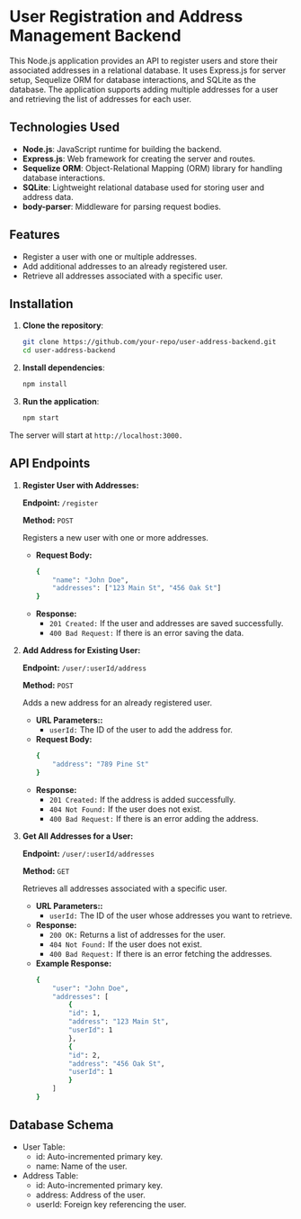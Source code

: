 # User Registration and Address Management Backend

This Node.js application provides an API to register users and store their associated addresses in a relational database. It uses Express.js for server setup, Sequelize ORM for database interactions, and SQLite as the database. The application supports adding multiple addresses for a user and retrieving the list of addresses for each user.

## Technologies Used
- **Node.js**: JavaScript runtime for building the backend.
- **Express.js**: Web framework for creating the server and routes.
- **Sequelize ORM**: Object-Relational Mapping (ORM) library for handling database interactions.
- **SQLite**: Lightweight relational database used for storing user and address data.
- **body-parser**: Middleware for parsing request bodies.

## Features
- Register a user with one or multiple addresses.
- Add additional addresses to an already registered user.
- Retrieve all addresses associated with a specific user.

## Installation

1. **Clone the repository**:
   ```bash
   git clone https://github.com/your-repo/user-address-backend.git
   cd user-address-backend
2. **Install dependencies**:
    ```bash
    npm install
3. **Run the application**:
    ```bash
    npm start
The server will start at `http://localhost:3000.`

## API Endpoints
1. **Register User with Addresses:**

    **Endpoint:** `/register`

    **Method:** `POST`
    
    Registers a new user with one or more addresses.
    - **Request Body:**
        ```bash
        {
            "name": "John Doe",
            "addresses": ["123 Main St", "456 Oak St"]
        }
    - **Response:**
         - `201 Created:` If the user and addresses are saved successfully.
         - `400 Bad Request:` If there is an error saving the data.

2. **Add Address for Existing User:**

    **Endpoint:** `/user/:userId/address`

    **Method:** `POST`
    
    Adds a new address for an already registered user.
    - **URL Parameters::**
         - `userId:` The ID of the user to add the address for.
    - **Request Body:**
        ```bash
        {
            "address": "789 Pine St"
        }
    - **Response:**
         - `201 Created:` If the address is added successfully.
         - `404 Not Found:` If the user does not exist.
         - `400 Bad Request:` If there is an error adding the address.

3. **Get All Addresses for a User:**

    **Endpoint:** `/user/:userId/addresses`

    **Method:** `GET`
    
    Retrieves all addresses associated with a specific user.
    - **URL Parameters::**
         - `userId:` The ID of the user whose addresses you want to retrieve.
    - **Response:**
         - `200 OK:` Returns a list of addresses for the user.
         - `404 Not Found:` If the user does not exist.
         - `400 Bad Request:` If there is an error fetching the addresses.
    - **Example Response:**
        ```bash
        {
            "user": "John Doe",
            "addresses": [
                {
                "id": 1,
                "address": "123 Main St",
                "userId": 1
                },
                {
                "id": 2,
                "address": "456 Oak St",
                "userId": 1
                }
            ]
        }

## Database Schema
 - User Table:
     - id: Auto-incremented primary key.
     - name: Name of the user.
 - Address Table:
     - id: Auto-incremented primary key.
     - address: Address of the user.
     - userId: Foreign key referencing the user.
